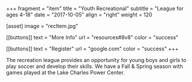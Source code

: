 +++
fragment = "item"
title = "Youth Recreational"
subtitle = "League for ages 4-18"
date = "2017-10-05"
align = "right"
weight = 120

[asset]
  image = "recItem.jpg"

[[buttons]]
  text = "More Info"
  url = "resources#8v8"
  color = "success"

[[buttons]]
  text = "Register"
  url = "google.com"
  color = "success"
+++

The recreation league provides an opportunity for young boys and girls to play soccer and develop their skills. We have a Fall & Spring season with games played at the Lake Charles Power Center.